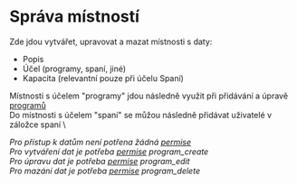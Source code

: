 # Správa místností

Zde jdou vytvářet, upravovat a mazat místnosti s daty:
- Popis
- Účel (programy, spaní, jiné)
- Kapacita (relevantní pouze při účelu Spaní)

Místnosti s účelem "programy" jdou následně využit při přidávání a úpravě [programů](https://github.com/RVVZtky/RVVZ-docs-temp/blob/master/admin/programs.md)   \
Do místnosti s účelem "spaní" se můžou následně přidávat uživatelé v záložce spaní   \

_Pro přístup k datům není potřena žádná [permise](https://github.com/RVVZtky/RVVZ-docs-temp/blob/master/permissions/README.md)_   \
_Pro vytváření dat je potřeba [permise](https://github.com/RVVZtky/RVVZ-docs-temp/blob/master/permissions/README.md) program\_create_   \
_Pro úpravu dat je potřeba [permise](https://github.com/RVVZtky/RVVZ-docs-temp/blob/master/permissions/README.md) program\_edit_    \
_Pro mazání dat je potřeba [permise](https://github.com/RVVZtky/RVVZ-docs-temp/blob/master/permissions/README.md) program\_delete_
